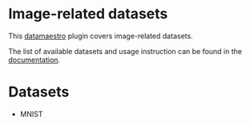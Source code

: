 # Image-related datasets

This [datamaestro](https://github.com/experimaestro/datamaestro) plugin covers image-related datasets.


The list of available datasets and usage instruction can be found in the [documentation](https://experimaestro.github.io/datamaestro_image/).

# Datasets

- MNIST